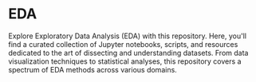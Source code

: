 # EDA
Explore  Exploratory Data Analysis (EDA) with this repository. Here, you'll find a curated collection of Jupyter notebooks, scripts, and resources dedicated to the art of dissecting and understanding datasets. From data visualization techniques to statistical analyses, this repository covers a spectrum of EDA methods across various domains.
